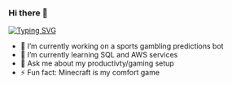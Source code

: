 ### Hi there 👋
<div>
  <a href="https://git.io/typing-svg"><img src="https://readme-typing-svg.demolab.com?font=Fira+Code&weight=500&pause=2000&color=F7F7F7&vCenter=true&width=460&height=25&lines=I'm+Kevin%2C+I+create+stuff+occasionally" alt="Typing SVG" /></a>
  
- 🔭 I’m currently working on a sports gambling predictions bot
- 🌱 I’m currently learning SQL and AWS services
- 💬 Ask me about my productivty/gaming setup
- ⚡ Fun fact: Minecraft is my comfort game
</div>
